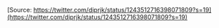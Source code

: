 [Source: https://twitter.com/diprjk/status/1243512716398071809?s=19](https://twitter.com/diprjk/status/1243512716398071809?s=19)